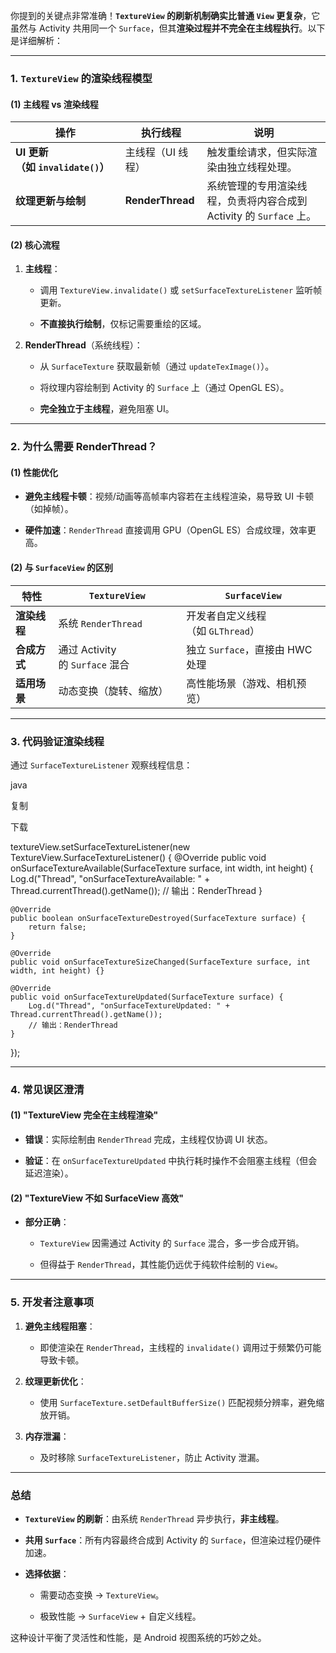 你提到的关键点非常准确！**`TextureView` 的刷新机制确实比普通 `View` 更复杂**，它虽然与 Activity 共用同一个 `Surface`，但其**渲染过程并不完全在主线程执行**。以下是详细解析：

---

### **1. `TextureView` 的渲染线程模型**

#### **(1) 主线程 vs 渲染线程**

|**操作**|**执行线程**|**说明**|
|---|---|---|
|**UI 更新（如 `invalidate()`）**|主线程（UI 线程）|触发重绘请求，但实际渲染由独立线程处理。|
|**纹理更新与绘制**|**RenderThread**|系统管理的专用渲染线程，负责将内容合成到 Activity 的 `Surface` 上。|

#### **(2) 核心流程**

1. **主线程**：
    
    - 调用 `TextureView.invalidate()` 或 `setSurfaceTextureListener` 监听帧更新。
        
    - **不直接执行绘制**，仅标记需要重绘的区域。
        
2. **RenderThread**（系统线程）：
    
    - 从 `SurfaceTexture` 获取最新帧（通过 `updateTexImage()`）。
        
    - 将纹理内容绘制到 Activity 的 `Surface` 上（通过 OpenGL ES）。
        
    - **完全独立于主线程**，避免阻塞 UI。
        

---

### **2. 为什么需要 RenderThread？**

#### **(1) 性能优化**

- **避免主线程卡顿**：视频/动画等高帧率内容若在主线程渲染，易导致 UI 卡顿（如掉帧）。
    
- **硬件加速**：`RenderThread` 直接调用 GPU（OpenGL ES）合成纹理，效率更高。
    

#### **(2) 与 `SurfaceView` 的区别**

|**特性**|`TextureView`|`SurfaceView`|
|---|---|---|
|**渲染线程**|系统 `RenderThread`|开发者自定义线程（如 `GLThread`）|
|**合成方式**|通过 Activity 的 `Surface` 混合|独立 `Surface`，直接由 HWC 处理|
|**适用场景**|动态变换（旋转、缩放）|高性能场景（游戏、相机预览）|

---

### **3. 代码验证渲染线程**

通过 `SurfaceTextureListener` 观察线程信息：

java

复制

下载

textureView.setSurfaceTextureListener(new TextureView.SurfaceTextureListener() {
    @Override
    public void onSurfaceTextureAvailable(SurfaceTexture surface, int width, int height) {
        Log.d("Thread", "onSurfaceTextureAvailable: " + Thread.currentThread().getName());
        // 输出：RenderThread
    }

    @Override
    public boolean onSurfaceTextureDestroyed(SurfaceTexture surface) {
        return false;
    }

    @Override
    public void onSurfaceTextureSizeChanged(SurfaceTexture surface, int width, int height) {}

    @Override
    public void onSurfaceTextureUpdated(SurfaceTexture surface) {
        Log.d("Thread", "onSurfaceTextureUpdated: " + Thread.currentThread().getName());
        // 输出：RenderThread
    }
});

---

### **4. 常见误区澄清**

#### **(1) "TextureView 完全在主线程渲染"**

- **错误**：实际绘制由 `RenderThread` 完成，主线程仅协调 UI 状态。
    
- **验证**：在 `onSurfaceTextureUpdated` 中执行耗时操作不会阻塞主线程（但会延迟渲染）。
    

#### **(2) "TextureView 不如 SurfaceView 高效"**

- **部分正确**：
    
    - `TextureView` 因需通过 Activity 的 `Surface` 混合，多一步合成开销。
        
    - 但得益于 `RenderThread`，其性能仍远优于纯软件绘制的 `View`。
        

---

### **5. 开发者注意事项**

1. **避免主线程阻塞**：
    
    - 即使渲染在 `RenderThread`，主线程的 `invalidate()` 调用过于频繁仍可能导致卡顿。
        
2. **纹理更新优化**：
    
    - 使用 `SurfaceTexture.setDefaultBufferSize()` 匹配视频分辨率，避免缩放开销。
        
3. **内存泄漏**：
    
    - 及时移除 `SurfaceTextureListener`，防止 Activity 泄漏。
        

---

### **总结**

- **`TextureView` 的刷新**：由系统 `RenderThread` 异步执行，**非主线程**。
    
- **共用 `Surface`**：所有内容最终合成到 Activity 的 `Surface`，但渲染过程仍硬件加速。
    
- **选择依据**：
    
    - 需要动态变换 → `TextureView`。
        
    - 极致性能 → `SurfaceView` + 自定义线程。
        

这种设计平衡了灵活性和性能，是 Android 视图系统的巧妙之处。